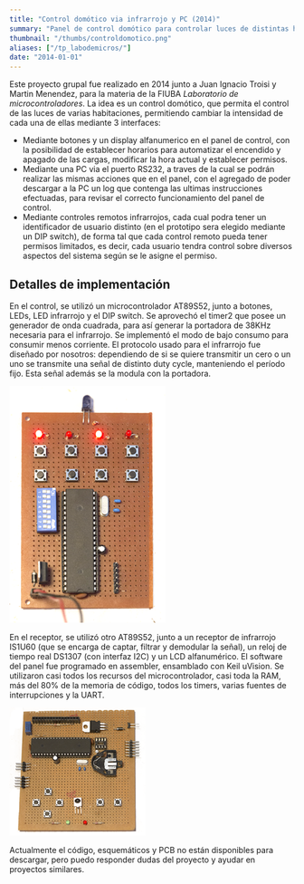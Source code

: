 ```yaml
---
title: "Control domótico via infrarrojo y PC (2014)"
summary: "Panel de control domótico para controlar luces de distintas habitaciones, permitiendo al usuario el cambio de intensidad a través de tres interfaces. Realizado para la materia Laboratorio de microcontroladores."
thumbnail: "/thumbs/controldomotico.png"
aliases: ["/tp_labodemicros/"]
date: "2014-01-01"
---
```

Este proyecto grupal fue realizado en 2014 junto a Juan Ignacio Troisi y Martin Menendez, para la materia de la FIUBA *Laboratorio de microcontroladores*. La idea es un control domótico, que permita el control de las luces de varias habitaciones, permitiendo cambiar la intensidad de cada una de ellas mediante 3 interfaces:

* Mediante botones y un display alfanumerico en el panel de control, con la posibilidad de establecer horarios
para automatizar el encendido y apagado de las cargas, modificar la hora actual y establecer permisos.
* Mediante una PC via el puerto RS232, a traves de la cual se podrán realizar las mismas acciones que en el 
panel, con el agregado de poder descargar a la PC un log que contenga las ultimas instrucciones efectuadas,
para revisar el correcto funcionamiento del panel de control.
* Mediante controles remotos infrarrojos, cada cual podra tener un identificador de usuario distinto (en el
prototipo sera elegido mediante un DIP switch), de forma tal que cada control remoto pueda tener permisos
limitados, es decir, cada usuario tendra control sobre diversos aspectos del sistema según se le asigne el
permiso.

## Detalles de implementación

En el control, se utilizó un microcontrolador AT89S52, junto a botones, LEDs, LED infrarrojo y el DIP switch. Se aprovechó el timer2 que posee un generador de onda cuadrada, para así generar la portadora de 38KHz necesaria para el infrarrojo. Se implementó el modo de bajo consumo para consumir menos corriente. El protocolo usado para el infrarrojo fue diseñado por nosotros: dependiendo de si se quiere transmitir un cero o un uno se transmite una señal de distinto duty cycle, manteniendo el período fijo. Esta señal además se la modula con la portadora.

![Transmisor de control domotico](/images/ldm_transmisor.png)

En el receptor, se utilizó otro AT89S52, junto a un receptor de infrarrojo IS1U60 (que se encarga de captar, filtrar y demodular la señal), un reloj de tiempo real DS1307 (con interfaz I2C) y un LCD alfanumérico. El software del panel fue programado en assembler, ensamblado con Keil uVision. Se utilizaron casi todos los recursos del microcontrolador, casi toda la RAM, más del 80% de la memoria de código, todos los timers, varias fuentes de interrupciones y la UART.

![Panel de control domotico](/images/ldm_receptor.png)

Actualmente el código, esquemáticos y PCB no están disponibles para descargar, pero puedo responder dudas del proyecto y ayudar en proyectos similares.
